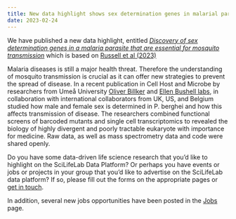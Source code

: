 ```yaml
---
title: New data highlight shows sex determination genes in malarial parasite are essential in disease transmission
date: 2023-02-24
---
```


We have published a new data highlight, entitled *[Discovery of sex determination genes in a malaria parasite that are essential for mosquito transmission](/highlights/mosquito_transmission/)* which is based on [Russell et al (2023)](https://doi.org/10.1016/j.chom.2022.12.011)

Malaria diseases is still a major health threat. Therefore the understanding of mosquito transmission is crucial as it can offer new strategies to prevent the spread of disease. In a recent publication in Cell Host and Microbe by researchers from Umeå University [Oliver Billker](https://billkerlab.org/) and [Ellen Bushell labs]( https://www.umu.se/en/research/groups/ellen-bushell-group/), in collaboration with international collaborators from UK, US, and Belgium studied how male and female sex is determined in P. berghei and how this affects transmission of disease. The researchers combined functional screens of barcoded mutants and single cell transcriptomics to revealed the biology of highly divergent and poorly tractable eukaryote with importance for medicine. Raw data, as well as mass spectrometry data and code were shared openly.

Do you have some data-driven life science research that you’d like to highlight on the SciLifeLab Data Platform? Or perhaps you have events or jobs or projects in your group that you’d like to advertise on the SciLifeLab data platform? If so, please fill out the forms on the appropriate pages or [get in touch](/contact/).

In addition, several new jobs opportunities have been posted in the [Jobs](/jobs/) page.
